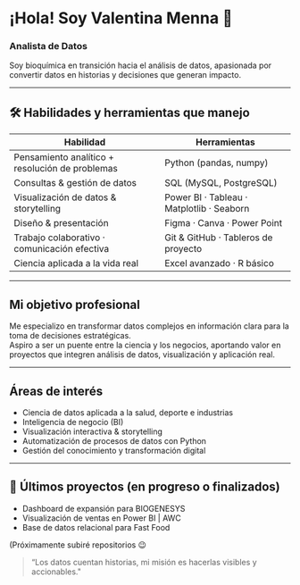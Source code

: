 # ¡Hola! Soy Valentina Menna 👋  
### Analista de Datos

Soy bioquímica en transición hacia el análisis de datos, apasionada por convertir datos en historias y decisiones que generan impacto.  

---

## 🛠 Habilidades y herramientas que manejo

| Habilidad | Herramientas |
|-----------|-------------|
| Pensamiento analítico + resolución de problemas | Python (pandas, numpy) |
| Consultas & gestión de datos | SQL (MySQL, PostgreSQL) |
| Visualización de datos & storytelling | Power BI · Tableau · Matplotlib · Seaborn |
| Diseño & presentación | Figma · Canva · Power Point |
| Trabajo colaborativo · comunicación efectiva | Git & GitHub · Tableros de proyecto |
| Ciencia aplicada a la vida real | Excel avanzado · R básico |

---

## Mi objetivo profesional

Me especializo en transformar datos complejos en información clara para la toma de decisiones estratégicas.  
Aspiro a ser un puente entre la ciencia y los negocios, aportando valor en proyectos que integren análisis de datos, visualización y aplicación real.

---

## Áreas de interés

- Ciencia de datos aplicada a la salud, deporte e industrias  
- Inteligencia de negocio (BI)  
- Visualización interactiva & storytelling  
- Automatización de procesos de datos con Python  
- Gestión del conocimiento y transformación digital

---

## 🚀 Últimos proyectos (en progreso o finalizados)

- Dashboard de expansión para BIOGENESYS
- Visualización de ventas en Power BI | AWC
- Base de datos relacional para Fast Food


(Próximamente subiré repositorios 😉

> “Los datos cuentan historias, mi misión es hacerlas visibles y accionables."
